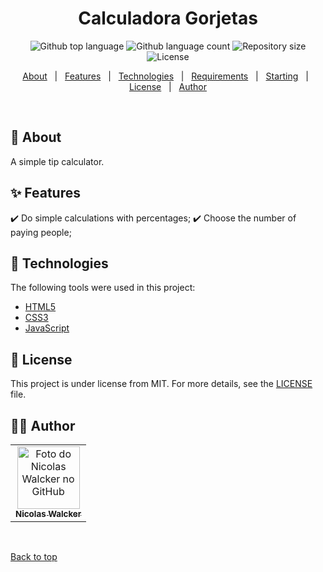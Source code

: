 <div align="center" id="top"> 


  <!-- <a href="https://calculadoragorjetashtml.netlify.app">Demo</a> -->
</div>

<h1 align="center">Calculadora Gorjetas</h1>

<p align="center">
  <img alt="Github top language" src="https://img.shields.io/github/languages/top/nicolaswalcker/calculadora-gorjetas-html?color=56BEB8">

  <img alt="Github language count" src="https://img.shields.io/github/languages/count/nicolaswalcker/calculadora-gorjetas-html?color=56BEB8">

  <img alt="Repository size" src="https://img.shields.io/github/repo-size/nicolaswalcker/calculadora-gorjetas-html?color=56BEB8">

  <img alt="License" src="https://img.shields.io/github/license/nicolaswalcker/calculadora-gorjetas-html?color=56BEB8">

  <!-- <img alt="Github issues" src="https://img.shields.io/github/issues/{{YOUR_GITHUB_USERNAME}}/calculadora-gorjetas-html?color=56BEB8" /> -->

  <!-- <img alt="Github forks" src="https://img.shields.io/github/forks/{{YOUR_GITHUB_USERNAME}}/calculadora-gorjetas-html?color=56BEB8" /> -->

  <!-- <img alt="Github stars" src="https://img.shields.io/github/stars/{{YOUR_GITHUB_USERNAME}}/calculadora-gorjetas-html?color=56BEB8" /> -->
</p>

<!-- Status -->

<!-- <h4 align="center"> 
	🚧  Calculadora Gorjetas Html 🚀 Under construction...  🚧
</h4> 

<hr> -->

<p align="center">
  <a href="#dart-about">About</a> &#xa0; | &#xa0; 
  <a href="#sparkles-features">Features</a> &#xa0; | &#xa0;
  <a href="#rocket-technologies">Technologies</a> &#xa0; | &#xa0;
  <a href="#white_check_mark-requirements">Requirements</a> &#xa0; | &#xa0;
  <a href="#checkered_flag-starting">Starting</a> &#xa0; | &#xa0;
  <a href="#memo-license">License</a> &#xa0; | &#xa0;
  <a href="https://github.com/nicolaswalcker" target="_blank">Author</a>
</p>

<br>

## :dart: About ##

A simple tip calculator.

## :sparkles: Features ##

:heavy_check_mark: Do simple calculations with percentages;
:heavy_check_mark: Choose the number of paying people;

## :rocket: Technologies ##

The following tools were used in this project:

- [HTML5]()
- [CSS3]()
- [JavaScript]()

## :memo: License ##

This project is under license from MIT. For more details, see the [LICENSE](LICENSE) file.


## 👨‍💻 Author 
<table>
  <tr>
    <td align="center">
      <a href="https://github.com/nicolaswalcker">
        <img src="https://avatars.githubusercontent.com/u/50677753?s=460&u=33066dc02925123f3160651e430ec43ba90c684c&v=4" width="100px;" alt="Foto do Nicolas Walcker no GitHub"/><br>
        <sub>
          <b>Nicolas Walcker</b>
        </sub>
      </a>
    </td>
  </tr>
</table>


&#xa0;

<a href="#top">Back to top</a>
